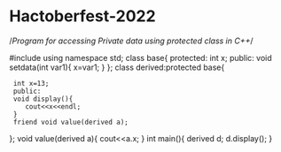 # Hactoberfest-2022
/*Program for
accessing Private data using protected class in C++*/

#include <iostream>
using namespace std;
 class base{
     protected:
     int x;
     public:
     void setdata(int var1){
        x=var1;
     } };
 class derived:protected base{
     
     int x=13;
     public:
     void display(){
        cout<<x<<endl;
     }
     friend void value(derived a);
 };
 void value(derived a){
cout<<a.x;
}
 int main(){
     derived d;
     d.display();
 } 
